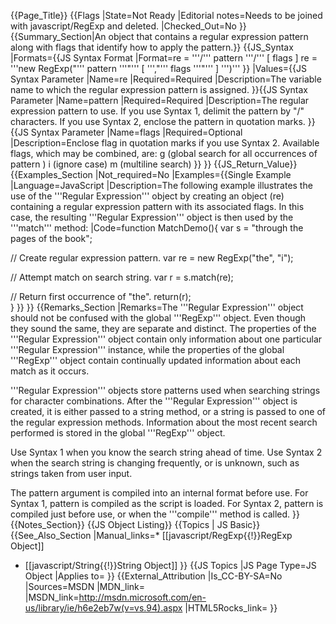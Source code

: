 {{Page_Title}}
{{Flags
|State=Not Ready
|Editorial notes=Needs to be joined with javascript/RegExp and deleted.
|Checked_Out=No
}}
{{Summary_Section|An object that contains a regular expression pattern along with flags that identify how to apply the pattern.}}
{{JS_Syntax
|Formats={{JS Syntax Format
|Format=re = '''/''' pattern '''/''' [ flags ]
re = '''new RegExp("''' pattern '''"''' [ ''',"''' flags '''"''' ] ''')'''
}}
|Values={{JS Syntax Parameter
|Name=re
|Required=Required
|Description=The variable name to which the regular expression pattern is assigned.
}}{{JS Syntax Parameter
|Name=pattern
|Required=Required
|Description=The regular expression pattern to use. If you use Syntax 1, delimit the pattern by "/" characters. If you use Syntax 2, enclose the pattern in quotation marks.
}}{{JS Syntax Parameter
|Name=flags
|Required=Optional
|Description=Enclose flag in quotation marks if you use Syntax 2. Available flags, which may be combined, are: g (global search for all occurrences of pattern ) i (ignore case) m (multiline search)
}}
}}
{{JS_Return_Value}}
{{Examples_Section
|Not_required=No
|Examples={{Single Example
|Language=JavaScript
|Description=The following example illustrates the use of the '''Regular Expression''' object by creating an object (re) containing a regular expression pattern with its associated flags. In this case, the resulting '''Regular Expression''' object is then used by the '''match''' method:
|Code=function MatchDemo(){
    var s = "through the pages of the book";
 
 // Create regular expression pattern.
    var re = new RegExp("the", "i");
 
 // Attempt match on search string.
    var r = s.match(re);   
 
 // Return first occurrence of "the".
    return(r);         
 }
}}
}}
{{Remarks_Section
|Remarks=The '''Regular Expression''' object should not be confused with the global '''RegExp''' object. Even though they sound the same, they are separate and distinct. The properties of the '''Regular Expression''' object contain only information about one particular '''Regular Expression''' instance, while the properties of the global '''RegExp''' object contain continually updated information about each match as it occurs.

'''Regular Expression''' objects store patterns used when searching strings for character combinations. After the '''Regular Expression''' object is created, it is either passed to a string method, or a string is passed to one of the regular expression methods. Information about the most recent search performed is stored in the global '''RegExp''' object.

Use Syntax 1 when you know the search string ahead of time. Use Syntax 2 when the search string is changing frequently, or is unknown, such as strings taken from user input.

The pattern argument is compiled into an internal format before use. For Syntax 1, pattern is compiled as the script is loaded. For Syntax 2, pattern is compiled just before use, or when the '''compile''' method is called.
}}
{{Notes_Section}}
{{JS Object Listing}}
{{Topics | JS Basic}}
{{See_Also_Section
|Manual_links=* [[javascript/RegExp{{!}}RegExp Object]]
* [[javascript/String{{!}}String Object]]
}}
{{JS Topics
|JS Page Type=JS Object
|Applies to=
}}
{{External_Attribution
|Is_CC-BY-SA=No
|Sources=MSDN
|MDN_link=
|MSDN_link=http://msdn.microsoft.com/en-us/library/ie/h6e2eb7w(v=vs.94).aspx
|HTML5Rocks_link=
}}